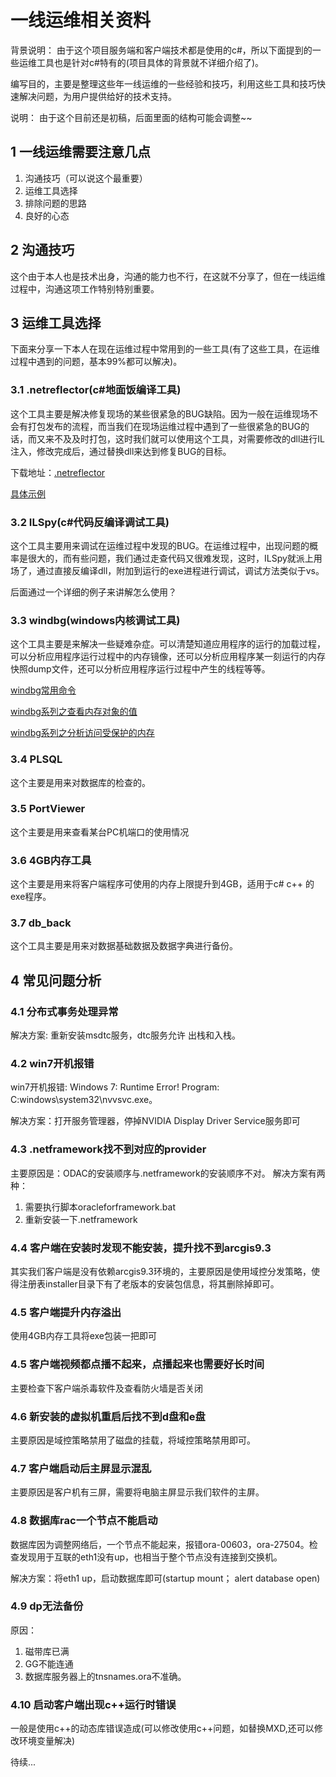 # 一线运维相关资料

背景说明： 由于这个项目服务端和客户端技术都是使用的c#，所以下面提到的一些运维工具也是针对c#特有的(项目具体的背景就不详细介绍了)。

编写目的，主要是整理这些年一线运维的一些经验和技巧，利用这些工具和技巧快速解决问题，为用户提供给好的技术支持。

说明： 由于这个目前还是初稿，后面里面的结构可能会调整~~

## 1 一线运维需要注意几点

1. 沟通技巧（可以说这个最重要）
2. 运维工具选择
3. 排除问题的思路
4. 良好的心态

## 2 沟通技巧

这个由于本人也是技术出身，沟通的能力也不行，在这就不分享了，但在一线运维过程中，沟通这项工作特别特别重要。

## 3 运维工具选择

下面来分享一下本人在现在运维过程中常用到的一些工具(有了这些工具，在运维过程中遇到的问题，基本99%都可以解决)。

### 3.1 .netreflector(c#地面饭编译工具)
这个工具主要是解决修复现场的某些很紧急的BUG缺陷。因为一般在运维现场不会有打包发布的流程，而当我们在现场运维过程中遇到了一些很紧急的BUG的话，而又来不及及时打包，这时我们就可以使用这个工具，对需要修改的dll进行IL注入，修改完成后，通过替换dll来达到修复BUG的目标。

下载地址：[.netreflector](https://www.red-gate.com/dynamic/products/dotnet-development/reflector/download)

[具体示例](https://github.com/numsg/software-maintenance/blob/master/90%20docs/netreflector.md)

### 3.2 ILSpy(c#代码反编译调试工具)
这个工具主要用来调试在运维过程中发现的BUG。在运维过程中，出现问题的概率是很大的，而有些问题，我们通过走查代码又很难发现，这时，ILSpy就派上用场了，通过直接反编译dll，附加到运行的exe进程进行调试，调试方法类似于vs。

后面通过一个详细的例子来讲解怎么使用？

### 3.3 windbg(windows内核调试工具)
这个工具主要是来解决一些疑难杂症。可以清楚知道应用程序的运行的加载过程，可以分析应用程序运行过程中的内存镜像，还可以分析应用程序某一刻运行的内存快照dump文件，还可以分析应用程序运行过程中产生的线程等等。

[windbg常用命令](https://github.com/numsg/software-maintenance/blob/master/90%20docs/windbg-command.md)

[windbg系列之查看内存对象的值](https://github.com/numsg/software-maintenance/blob/master/90%20docs/windbg-memery-value.md)

[windbg系列之分析访问受保护的内存]()

### 3.4 PLSQL

这个主要是用来对数据库的检查的。

### 3.5 PortViewer

这个主要是用来查看某台PC机端口的使用情况

### 3.6 4GB内存工具

这个主要是用来将客户端程序可使用的内存上限提升到4GB，适用于c# c++ 的exe程序。

### 3.7 db_back

这个工具主要是用来对数据基础数据及数据字典进行备份。

## 4 常见问题分析

### 4.1 分布式事务处理异常

 解决方案: 重新安装msdtc服务，dtc服务允许 出栈和入栈。

### 4.2 win7开机报错

win7开机报错: Windows 7: Runtime Error! Program: C\:windows\system32\nvvsvc.exe。 

解决方案：打开服务管理器，停掉NVIDIA Display Driver Service服务即可 

### 4.3 .netframework找不到对应的provider

主要原因是：ODAC的安装顺序与.netframework的安装顺序不对。
解决方案有两种：
1. 需要执行脚本oracleforframework.bat
2. 重新安装一下.netframework

### 4.4 客户端在安装时发现不能安装，提升找不到arcgis9.3

其实我们客户端是没有依赖arcgis9.3环境的，主要原因是使用域控分发策略，使得注册表installer目录下有了老版本的安装包信息，将其删除掉即可。

### 4.5 客户端提升内存溢出

使用4GB内存工具将exe包装一把即可

### 4.5 客户端视频都点播不起来，点播起来也需要好长时间

主要检查下客户端杀毒软件及查看防火墙是否关闭

### 4.6 新安装的虚拟机重启后找不到d盘和e盘

主要原因是域控策略禁用了磁盘的挂载，将域控策略禁用即可。

### 4.7 客户端启动后主屏显示混乱

主要原因是客户机有三屏，需要将电脑主屏显示我们软件的主屏。

### 4.8 数据库rac一个节点不能启动

数据库因为调整网络后，一个节点不能起来，报错ora-00603，ora-27504。检查发现用于互联的eth1没有up，也相当于整个节点没有连接到交换机。

解决方案：将eth1 up，启动数据库即可(startup mount； alert database open)

### 4.9 dp无法备份
原因：

1. 磁带库已满
2. GG不能连通
3. 数据库服务器上的tnsnames.ora不准确。

### 4.10 启动客户端出现c++运行时错误

一般是使用c++的动态库错误造成(可以修改使用c++问题，如替换MXD,还可以修改环境变量解决)


待续...




